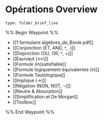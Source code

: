 # Opérations Overview
 
```ccard
type: folder_brief_live
```
 
%% Begin Waypoint %%
- [[1 formulaire algèbres_de_Boole.pdf]]
- [[Conjonction (ET, AND, ˄, .)]]
- [[Disjonction (OU, OR, ˅, +)]]
- [[Equivaut (↔)]]
- [[Formule (in)satisfiable]]
- [[Formule logiquement équivalentes (≡)]]
- [[Formule Tautologique]]
- [[Implique (→)]]
- [[Négation (NON, NOT, ¬)]]
- [[Neutre & Absorption]]
- [[Simplification et De Morgan]]
- [[Toolbox]]

%% End Waypoint %%

